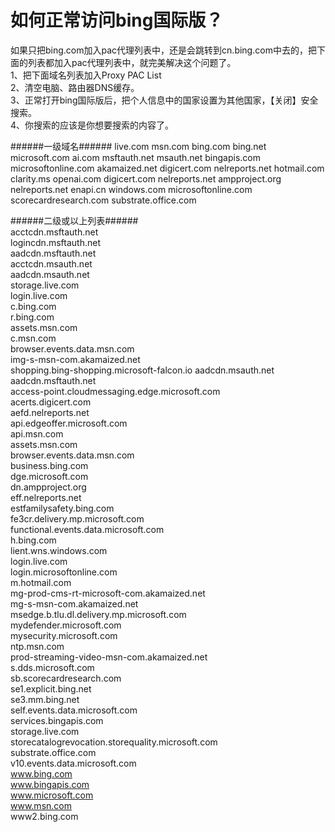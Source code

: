 # 如何正常访问bing国际版？  
如果只把bing.com加入pac代理列表中，还是会跳转到cn.bing.com中去的，把下面的列表都加入pac代理列表中，就完美解决这个问题了。  
1、把下面域名列表加入Proxy PAC List  
2、清空电脑、路由器DNS缓存。  
3、正常打开bing国际版后，把个人信息中的国家设置为其他国家，【关闭】安全搜索。  
4、你搜索的应该是你想要搜索的内容了。  

######一级域名######
live.com
msn.com
bing.com
bing.net
microsoft.com
ai.com
msftauth.net
msauth.net
bingapis.com
microsoftonline.com
akamaized.net
digicert.com
nelreports.net
hotmail.com
clarity.ms
openai.com
digicert.com
nelreports.net
ampproject.org
nelreports.net
enapi.cn
windows.com
microsoftonline.com
scorecardresearch.com
substrate.office.com

######二级或以上列表######  
acctcdn.msftauth.net  
logincdn.msftauth.net  
aadcdn.msftauth.net  
acctcdn.msauth.net  
aadcdn.msauth.net  
storage.live.com  
login.live.com  
c.bing.com  
r.bing.com  
assets.msn.com  
c.msn.com  
browser.events.data.msn.com  
img-s-msn-com.akamaized.net  
shopping.bing-shopping.microsoft-falcon.io  aadcdn.msauth.net  
aadcdn.msftauth.net  
access-point.cloudmessaging.edge.microsoft.com  
acerts.digicert.com  
aefd.nelreports.net  
api.edgeoffer.microsoft.com  
api.msn.com  
assets.msn.com  
browser.events.data.msn.com  
business.bing.com  
dge.microsoft.com  
dn.ampproject.org  
eff.nelreports.net  
estfamilysafety.bing.com  
fe3cr.delivery.mp.microsoft.com  
functional.events.data.microsoft.com  
h.bing.com  
lient.wns.windows.com  
login.live.com  
login.microsoftonline.com  
m.hotmail.com  
mg-prod-cms-rt-microsoft-com.akamaized.net  
mg-s-msn-com.akamaized.net  
msedge.b.tlu.dl.delivery.mp.microsoft.com  
mydefender.microsoft.com  
mysecurity.microsoft.com  
ntp.msn.com  
prod-streaming-video-msn-com.akamaized.net  
s.dds.microsoft.com  
sb.scorecardresearch.com  
se1.explicit.bing.net  
se3.mm.bing.net  
self.events.data.microsoft.com  
services.bingapis.com  
storage.live.com  
storecatalogrevocation.storequality.microsoft.com  
substrate.office.com  
v10.events.data.microsoft.com  
www.bing.com  
www.bingapis.com  
www.microsoft.com  
www.msn.com  
www2.bing.com  

